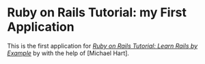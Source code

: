 # Ruby on Rails Tutorial: my First Application

This is the first application for [*Ruby on Rails Tutorial: Learn Rails by Example*](http://railstutorial.org) by with the help of [Michael Hart]. 
